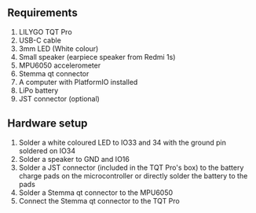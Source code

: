 ## Requirements
1. LILYGO TQT Pro
2. USB-C cable
3. 3mm LED (White colour)
4. Small speaker (earpiece speaker from Redmi 1s)
5. MPU6050 accelerometer
6. Stemma qt connector
7. A computer with PlatformIO installed
8. LiPo battery
9. JST connector (optional)

## Hardware setup
1. Solder a white coloured LED to IO33 and 34 with the ground pin soldered on IO34
2. Solder a speaker to GND and IO16
3. Solder a JST connector (included in the TQT Pro's box) to the battery charge pads on the microcontroller or directly solder the battery to the pads
4. Solder a Stemma qt connector to the MPU6050
5. Connect the Stemma qt connector to the TQT Pro